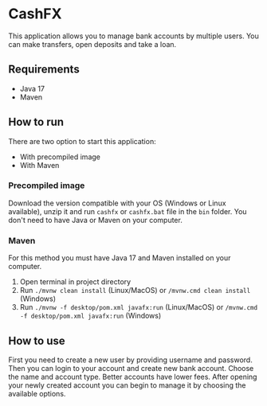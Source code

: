 # CashFX
This application allows you to manage bank accounts by multiple users. You can make transfers, open deposits and take a loan.

## Requirements
- Java 17
- Maven

## How to run
There are two option to start this application:
- With precompiled image
- With Maven

### Precompiled image
Download the version compatible with your OS (Windows or Linux available), unzip it and run `cashfx` or `cashfx.bat` file in the `bin` folder.
You don't need to have Java or Maven on your computer.

### Maven
For this method you must have Java 17 and Maven installed on your computer.
1. Open terminal in project directory
2. Run `./mvnw clean install` (Linux/MacOS) or `/mvnw.cmd clean install` (Windows)
3. Run `./mvnw -f desktop/pom.xml javafx:run` (Linux/MacOS) or `/mvnw.cmd -f desktop/pom.xml javafx:run` (Windows)

## How to use
First you need to create a new user by providing username and password. Then you can login to your account and create new bank account. Choose the name
and account type. Better accounts have lower fees. After opening your newly created account you can begin to manage it by choosing the available options.
